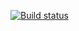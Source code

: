 [![Build status](https://ci.appveyor.com/api/projects/status/k49wdrnushebjr9s?svg=true)](https://ci.appveyor.com/project/Vika212121/avtes2)